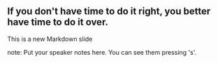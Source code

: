##  If you don't have time to do it right, you better have time to do it over.

This is a new Markdown slide

note:
    Put your speaker notes here.
    You can see them pressing 's'.

